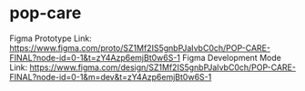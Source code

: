 # pop-care

Figma Prototype Link: https://www.figma.com/proto/SZ1Mf2IS5gnbPJaIvbC0ch/POP-CARE-FINAL?node-id=0-1&t=zY4Azp6emjBt0w6S-1 
Figma Development Mode Link: https://www.figma.com/design/SZ1Mf2IS5gnbPJaIvbC0ch/POP-CARE-FINAL?node-id=0-1&m=dev&t=zY4Azp6emjBt0w6S-1


